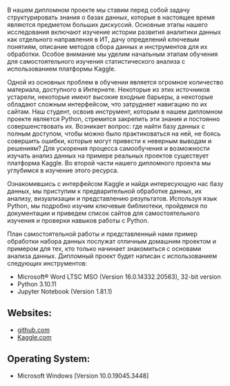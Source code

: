 В нашем дипломном проекте мы ставим перед собой задачу структурировать знания о базах данных, которые в настоящее время являются предметом больших дискуссий. Основные этапы нашего исследования включают изучение истории развития аналитики данных как отдельного направления в ИТ, дачу определений ключевым понятиям, описание методов сбора данных и инструментов для их обработки. Особое внимание мы уделим начальным этапам обучения для самостоятельного изучения статистического анализа с использованием платформы Kaggle.

Одной из основных проблем в обучении является огромное количество материала, доступного в Интернете. Некоторые из этих источников устарели, некоторые имеют высокие входные барьеры, а некоторые обладают сложным интерфейсом, что затрудняет навигацию по их сайтам. Наш студент, освоив инструмент, которым в нашем дипломном проекте является Python, стремится закрепить эти знания и постоянно совершенствовать их. Возникает вопрос: где найти базу данных с полным доступом, чтобы можно было практиковаться на ней, не боясь совершить ошибки, которые могут привести к неверным выводам и решениям? Для ускорения процесса самообучения и возможности изучать анализ данных на примере реальных проектов существует платформа Kaggle. Во второй части нашего дипломного проекта мы углубимся в изучение этого ресурса.

Ознакомившись с интерфейсом Kaggle и найдя интересующую нас базу данных, мы приступим к предварительной обработке данных, их анализу, визуализации и представлению результатов. Используя язык Python, мы подробно изучим ключевые библиотеки, пройдемся по документации и приведем список сайтов для самостоятельного изучения и проверки навыков работы с Python.

План самостоятельной работы и представленный нами пример обработки набора данных послужат отличным домашним проектом и примером для тех, кто только начинает знакомиться с основами анализа данных. Дипломный проект будет написан с использованием следующих инструментов:

- Microsoft® Word LTSC MSO (Version 16.0.14332.20563), 32-bit version
- Python 3.10.11
- Jupyter Notebook (Version 1.81.1)

## Websites:

- [github.com](https://github.com)
- [Kaggle.com](https://www.kaggle.com)

## Operating System:

- Microsoft Windows [Version 10.0.19045.3448]
